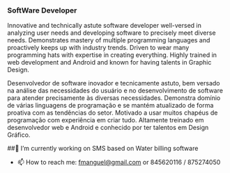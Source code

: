 ### SoftWare Developer
Innovative and technically astute software developer well-versed in analyzing user needs and developing software to precisely meet diverse needs. Demonstrates mastery of multiple programming languages and proactively keeps up with industry trends.
Driven to wear many programming hats with expertise in creating everything. Highly trained in web development and Android and known for having talents in Graphic Design.

Desenvolvedor de software inovador e tecnicamente astuto, bem versado na análise das necessidades do usuário e no desenvolvimento de software para atender precisamente às diversas necessidades. Demonstra domínio de várias linguagens de programação e se mantém atualizado de forma proativa com as tendências do setor. Motivado a usar muitos chapéus de programação com experiência em criar tudo. Altamente treinado em desenvolvedor web e Android e conhecido por ter talentos em Design Gráfico.

##🔭 I’m currently working on SMS based on Water billing software
- 📫 How to reach me: fmanguel@gmail.com or 845620116 / 875274050
<!--
**FelicianoManguele/FelicianoManguele** is a ✨ _special_ ✨ repository because its `README.md` (this file) appears on your GitHub profile.

Here are some ideas to get you started:

- 
- 🌱 I’m currently learning ...
- 👯 I’m looking to collaborate on ...
- 🤔 I’m looking for help with ...
- 💬 Ask me about ...
- 📫 How to reach me: ...
- 😄 Pronouns: ...
- ⚡ Fun fact: ...
-->
